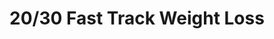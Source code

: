---
title: "20/30 Fast Track Weight Loss"
url: /durham/20-30-fast-track-weight-loss/
shop: Allgemein
---